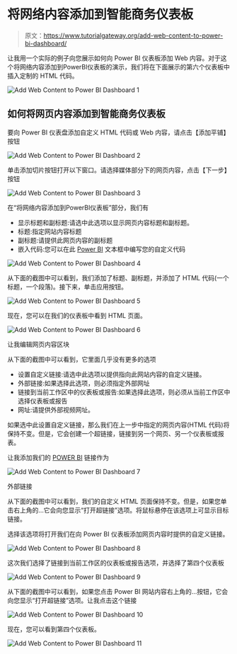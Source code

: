 # 将网络内容添加到智能商务仪表板

> 原文：<https://www.tutorialgateway.org/add-web-content-to-power-bi-dashboard/>

让我用一个实际的例子向您展示如何向 Power BI 仪表板添加 Web 内容。对于这个将网络内容添加到PowerBI仪表板的演示，我们将在下面展示的第六个仪表板中插入定制的 HTML 代码。

![Add Web Content to Power BI Dashboard 1](img/7607ba3cf31fb6eba7ea87bc3e399d67.png)

## 如何将网页内容添加到智能商务仪表板

要向 Power BI 仪表盘添加自定义 HTML 代码或 Web 内容，请点击【添加平铺】按钮

![Add Web Content to Power BI Dashboard 2](img/80cf00a23686d7d2266449599a3e8d7a.png)

单击添加切片按钮打开以下窗口。请选择媒体部分下的网页内容，点击【下一步】按钮

![Add Web Content to Power BI Dashboard 3](img/6a6c6354c0cafa31e10f193458424081.png)

在“将网络内容添加到PowerBI仪表板”部分，我们有

*   显示标题和副标题:请选中此选项以显示网页内容标题和副标题。
*   标题:指定网站内容标题
*   副标题:请提供此网页内容的副标题
*   嵌入代码:您可以在此 [Power BI](https://www.tutorialgateway.org/power-bi-tutorial/) 文本框中编写您的自定义代码

![Add Web Content to Power BI Dashboard 4](img/e46d5818b01dc8953059b409d8202b99.png)

从下面的截图中可以看到，我们添加了标题、副标题，并添加了 HTML 代码(一个标题，一个段落)。接下来，单击应用按钮。

![Add Web Content to Power BI Dashboard 5](img/7adf6a8c7335a609d95b132e41384e5e.png)

现在，您可以在我们的仪表板中看到 HTML 页面。

![Add Web Content to Power BI Dashboard 6](img/a96aa7438caceaa58054bf309657bb6a.png)

让我编辑网页内容区块

从下面的截图中可以看到，它里面几乎没有更多的选项

*   设置自定义链接:请选中此选项以提供指向此网站内容的自定义链接。
*   外部链接:如果选择此选项，则必须指定外部网址
*   链接到当前工作区中的仪表板或报告:如果选择此选项，则必须从当前工作区中选择仪表板或报告
*   网址:请提供外部视频网址。

如果选中此设置自定义链接，那么我们在上一步中指定的网页内容(HTML 代码)将保持不变。但是，它会创建一个超链接，链接到另一个网页、另一个仪表板或报表。

让我添加我们的 [POWER BI](https://www.tutorialgateway.org/power-bi-tutorial/) 链接作为

![Add Web Content to Power BI Dashboard 7](img/4dcb3830eda35a776681a12cde40b9cb.png)

外部链接

从下面的截图中可以看到，我们的自定义 HTML 页面保持不变。但是，如果您单击右上角的…它会向您显示“打开超链接”选项。将鼠标悬停在该选项上可显示目标链接。

选择该选项将打开我们在向 Power BI 仪表板添加网页内容时提供的自定义链接。

![Add Web Content to Power BI Dashboard 8](img/c685397e1185a3fd17ab17885c05c945.png)

这次我们选择了链接到当前工作区的仪表板或报告选项，并选择了第四个仪表板

![Add Web Content to Power BI Dashboard 9](img/d0b5dc321575854d3561bc55ff0f21b8.png)

从下面的截图中可以看到，如果您点击 Power BI 网站内容右上角的…按钮，它会向您显示“打开超链接”选项。让我点击这个链接

![Add Web Content to Power BI Dashboard 10](img/b7de285dfd7f4c32b547231ccb52ee57.png)

现在，您可以看到第四个仪表板。

![Add Web Content to Power BI Dashboard 11](img/20be2f8a015128a970a577a3420c2bd1.png)